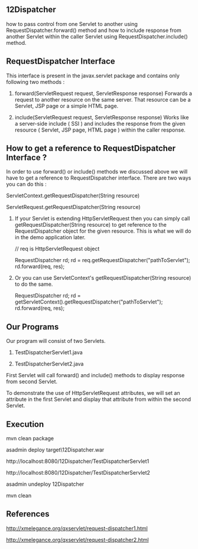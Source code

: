 12Dispatcher
--------------

how to pass control from one Servlet to another using RequestDispatcher.forward() method and how to include response from another Servlet within the caller Servlet using RequestDispatcher.include() method.

RequestDispatcher Interface
---------------------------

This interface is present in the javax.servlet package and contains only following two methods :

1) forward(ServletRequest request, ServletResponse response) Forwards a request to another resource on the same server. That resource can be a Servlet, JSP page or a simple HTML page.

2) include(ServletRequest request, ServletResponse response) Works like a server-side include ( SSI ) and includes the response from the given resource ( Servlet, JSP page, HTML page ) within the caller response.

How to get a reference to RequestDispatcher Interface ?
-------------------------------------------------------

In order to use forward() or include() methods we discussed above we will have to get a reference to RequestDispatcher interface. There are two ways you can do this :

ServletContext.getRequestDispatcher(String resource)

ServletRequest.getRequestDispatcher(String resource)

1) If your Servlet is extending HttpServletRequest then you can simply call getRequestDispatcher(String resource) to get reference to the RequestDispatcher object for the given resource. This is what we will do in the demo application later.

	// req is HttpServletRequest object

	RequestDispatcher rd;
	rd = req.getRequestDispatcher("pathToServlet");
	rd.forward(req, res);

2) Or you can use ServletContext's getRequestDispatcher(String resource) to do the same.

	RequestDispatcher rd;
	rd = getServletContext().getRequestDispatcher("pathToServlet");
	rd.forward(req, res);

Our Programs
------------

Our program will consist of two Servlets. 

1) TestDispatcherServlet1.java

2) TestDispatcherServlet2.java


First Servlet will call forward() and include() methods to display response from second Servlet. 

To demonstrate the use of HttpServletRequest attributes, we will set an attribute in the first Servlet and display that attribute from within the second Servlet.	

Execution
---------
mvn clean package

asadmin deploy target\12Dispatcher.war

http://localhost:8080/12Dispatcher/TestDispatcherServlet1

http://localhost:8080/12Dispatcher/TestDispatcherServlet2

asadmin undeploy 12Dispatcher

mvn clean
	
References
----------

http://xmelegance.org/qxservlet/request-dispatcher1.html

http://xmelegance.org/qxservlet/request-dispatcher2.html	
